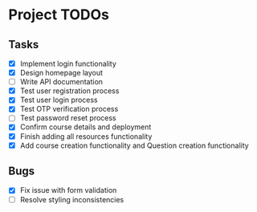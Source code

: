 # Project TODOs

## Tasks

- [x] Implement login functionality
- [x] Design homepage layout
- [ ] Write API documentation
- [x] Test user registration process
- [x] Test user login process
- [x] Test OTP verification process
- [ ] Test password reset process
- [x] Confirm course details and deployment
- [X] Finish adding all resources functionality
- [x] Add course creation functionality and Question creation functionality

## Bugs

- [x] Fix issue with form validation
- [ ] Resolve styling inconsistencies